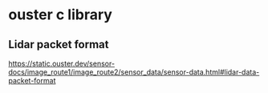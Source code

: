 # ouster c library



## Lidar packet format

https://static.ouster.dev/sensor-docs/image_route1/image_route2/sensor_data/sensor-data.html#lidar-data-packet-format
